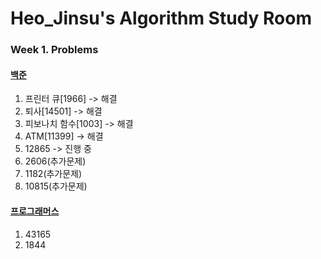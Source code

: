 # Heo_Jinsu's Algorithm Study Room

### Week 1. Problems
#### [백준](https://www.acmicpc.net/)
1. 프린터 큐[1966] -> 해결
2. 퇴사[14501] -> 해결
3. 피보나치 함수[1003] -> 해결
4. ATM[11399] -> 해결
5. 12865 -> 진행 중
6. 2606(추가문제)
7. 1182(추가문제)
8. 10815(추가문제)

#### [프로그래머스](https://programmers.co.kr/?utm_source=google&utm_medium=cpc&utm_campaign=brand_prgms_pc&gclid=CjwKCAiAqt-dBhBcEiwATw-ggEWyvh_tsGpON5borRxEqI3Azq_ULb1QHbG54tubhlY72nqUvpHv4RoCRxEQAvD_BwE)
1. 43165
2. 1844
